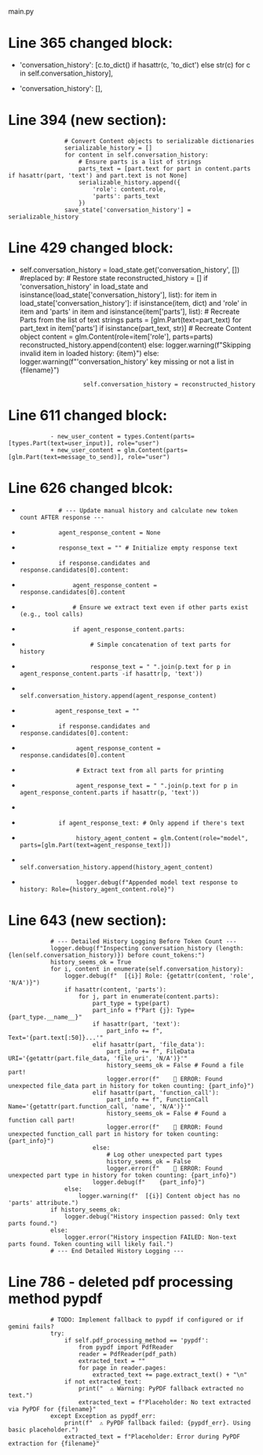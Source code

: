 main.py

# Line 365 changed block:
- 'conversation_history': [c.to_dict() if hasattr(c, 'to_dict') else str(c) for c in self.conversation_history],
+ 'conversation_history': [],

# Line 394 (new section):
                    # Convert Content objects to serializable dictionaries
                    serializable_history = []
                    for content in self.conversation_history:
                        # Ensure parts is a list of strings
                        parts_text = [part.text for part in content.parts if hasattr(part, 'text') and part.text is not None]
                        serializable_history.append({
                            'role': content.role,
                            'parts': parts_text
                        })
                    save_state['conversation_history'] = serializable_history

# Line 429 changed block:
- self.conversation_history = load_state.get('conversation_history', [])
#replaced by:
                       # Restore state
                        reconstructed_history = []
                        if 'conversation_history' in load_state and isinstance(load_state['conversation_history'], list):
                            for item in load_state['conversation_history']:
                                if isinstance(item, dict) and 'role' in item and 'parts' in item and isinstance(item['parts'], list):
                                    # Recreate Parts from the list of text strings
                                    parts = [glm.Part(text=part_text) for part_text in item['parts'] if isinstance(part_text, str)]
                                    # Recreate Content object
                                    content = glm.Content(role=item['role'], parts=parts)
                                    reconstructed_history.append(content)
                                else:
                                    logger.warning(f"Skipping invalid item in loaded history: {item}")
                        else:
                             logger.warning(f"'conversation_history' key missing or not a list in {filename}")

                        self.conversation_history = reconstructed_history

# Line 611 changed block:
                - new_user_content = types.Content(parts=[types.Part(text=user_input)], role="user")
                + new_user_content = glm.Content(parts=[glm.Part(text=message_to_send)], role="user")


# Line 626 changed blcok:
-                # --- Update manual history and calculate new token count AFTER response --- 
-                agent_response_content = None
-                response_text = "" # Initialize empty response text
-                if response.candidates and response.candidates[0].content:
-                    agent_response_content = response.candidates[0].content
-                    # Ensure we extract text even if other parts exist (e.g., tool calls)
-                    if agent_response_content.parts:
-                         # Simple concatenation of text parts for history
-                         response_text = " ".join(p.text for p in agent_response_content.parts -if hasattr(p, 'text'))
-                    self.conversation_history.append(agent_response_content)

+               agent_response_text = ""
+                if response.candidates and response.candidates[0].content:
+                     agent_response_content = response.candidates[0].content
+                     # Extract text from all parts for printing
+                     agent_response_text = " ".join(p.text for p in agent_response_content.parts if hasattr(p, 'text'))
+ 
+                if agent_response_text: # Only append if there's text
+                     history_agent_content = glm.Content(role="model", parts=[glm.Part(text=agent_response_text)])
+                     self.conversation_history.append(history_agent_content)
+                     logger.debug(f"Appended model text response to history: Role={history_agent_content.role}")

# Line 643 (new section):
                # --- Detailed History Logging Before Token Count --- 
                logger.debug(f"Inspecting conversation_history (length: {len(self.conversation_history)}) before count_tokens:")
                history_seems_ok = True
                for i, content in enumerate(self.conversation_history):
                    logger.debug(f"  [{i}] Role: {getattr(content, 'role', 'N/A')}")
                    if hasattr(content, 'parts'):
                        for j, part in enumerate(content.parts):
                            part_type = type(part)
                            part_info = f"Part {j}: Type={part_type.__name__}"
                            if hasattr(part, 'text'):
                                part_info += f", Text='{part.text[:50]}...'"
                            elif hasattr(part, 'file_data'):
                                part_info += f", FileData URI='{getattr(part.file_data, 'file_uri', 'N/A')}'"
                                history_seems_ok = False # Found a file part!
                                logger.error(f"    🚨 ERROR: Found unexpected file_data part in history for token counting: {part_info}")
                            elif hasattr(part, 'function_call'):
                                part_info += f", FunctionCall Name='{getattr(part.function_call, 'name', 'N/A')}'"
                                history_seems_ok = False # Found a function call part!
                                logger.error(f"    🚨 ERROR: Found unexpected function_call part in history for token counting: {part_info}")
                            else:
                                # Log other unexpected part types
                                history_seems_ok = False
                                logger.error(f"    🚨 ERROR: Found unexpected part type in history for token counting: {part_info}")
                            logger.debug(f"    {part_info}")
                    else:
                        logger.warning(f"  [{i}] Content object has no 'parts' attribute.")
                if history_seems_ok:
                    logger.debug("History inspection passed: Only text parts found.")
                else:
                    logger.error("History inspection FAILED: Non-text parts found. Token counting will likely fail.")
                # --- End Detailed History Logging --- 

# Line 786 - deleted pdf processing method pypdf
                # TODO: Implement fallback to pypdf if configured or if gemini fails?
                try:
                    if self.pdf_processing_method == 'pypdf':
                        from pypdf import PdfReader
                        reader = PdfReader(pdf_path)
                        extracted_text = ""
                        for page in reader.pages:
                            extracted_text += page.extract_text() + "\n"
                    if not extracted_text:
                        print("  ⚠️ Warning: PyPDF fallback extracted no text.")
                        extracted_text = f"Placeholder: No text extracted via PyPDF for {filename}" 
                except Exception as pypdf_err:
                    print(f"  ⚠️ PyPDF fallback failed: {pypdf_err}. Using basic placeholder.")
                    extracted_text = f"Placeholder: Error during PyPDF extraction for {filename}"

